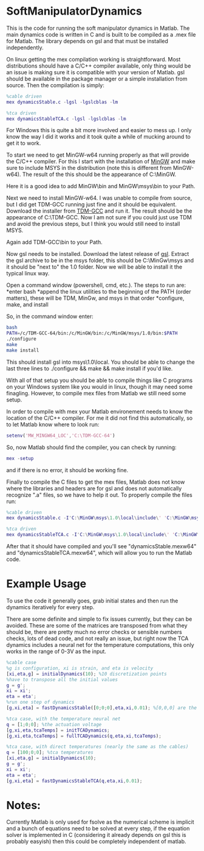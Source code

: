 # SoftManipulatorDynamics
This is the code for running the soft manipulator dynamics in Matlab.
The main dynamics code is written in C and is built to be compiled as a .mex file for Matlab.
The library depends on gsl and that must be installed independently.

On linux getting the mex compilation working is straightforward.
Most distributions should have a C/C++ compiler available, only thing would be an issue is making sure it is compatible with your version of Matlab.
gsl should be available in the package manager or a simple installation from source.
Then the compilation is simply:
```matlab
%cable driven
mex dynamicsStable.c -lgsl -lgslcblas -lm

%tca driven
mex dynamicsStableTCA.c -lgsl -lgslcblas -lm
```

For Windows this is quite a bit more involved and easier to mess up. I only know the way I did it works and it took quite a while of mucking around to get it to work.

To start we need to get MinGW-w64 running properly as that will provide the C/C++ compiler. 
For this I start with the installation of [MinGW](http://mingw.org/) and make sure to include MSYS in the distribution (note this is different from MinGW-w64). The result of the this should be the appearance of C:\MinGW.

Here it is a good idea to add MinGW\bin and MinGW\msys\bin to your Path.

Next we need to install MinGW-w64. I was unable to compile from source, but I did get TDM-GCC running just fine and it should be equivalent. Download the installer from [TDM-GCC](http://tdm-gcc.tdragon.net/) and run it. The result should be the appearance of C:\TDM-GCC. Now I am not sure if you could just use TDM and avoid the previous steps, but I think you would still need to install MSYS.

Again add TDM-GCC\bin to your Path.

Now gsl needs to be installed. Download the latest release of [gsl](https://www.gnu.org/software/gsl/). Extract the gsl archive to be in the msys folder, this should be C:\MinGw\msys and it should be "next to" the 1.0 folder. Now we will be able to install it the typical linux way.

Open a command window (powershell, cmd, etc.). The steps to run are:
*enter bash
*append the linux utilities to the beginning of the PATH (order matters), these will be TDM, MinGw, and msys in that order
*configure, make, and install

So, in the command window enter:
```bash
bash
PATH=/c/TDM-GCC-64/bin:/c/MinGW/bin:/c/MinGW/msys/1.0/bin:$PATH
./configure
make
make install
```
This should install gsl into msys\1.0\local. You should be able to change the last three lines to ./configure && make && make install if you'd like.

With all of that setup you should be able to compile things like C programs on your Windows system like you would in linux, though it may need some finagling. However, to compile mex files from Matlab we still need some setup.

In order to compile with mex your Matlab environement needs to know the location of the C/C++ compiler. For me it did not find this automatically, so to let Matlab know where to look run:
```matlab
setenv('MW_MINGW64_LOC','C:\TDM-GCC-64')
```
So, now Matlab should find the compiler, you can check by running:
```matlab
mex -setup
```
and if there is no error, it should be working fine.

Finally to compile the C files to get the mex files, Matlab does not know where the libraries and headers are for gsl and does not automatically recognize ".a" files, so we have to help it out. To properly compile the files run:
```matlab
%cable driven
mex dynamicsStable.c -I'C:\MinGW\msys\1.0\local\include\' 'C:\MinGW\msys\1.0\local\lib\libgsl.a' 'C:\MinGW\msys\1.0\local\lib\libgslcblas.a'

%tca driven
mex dynamicsStableTCA.c -I'C:\MinGW\msys\1.0\local\include\' 'C:\MinGW\msys\1.0\local\lib\libgsl.a' 'C:\MinGW\msys\1.0\local\lib\libgslcblas.a'
```

After that it should have compiled and you'll see "dynamicsStable.mexw64" and "dynamicsStableTCA.mexw64", which will allow you to run the Matlab code.


# Example Usage
To use the code it generally goes, grab initial states and then run the dynamics iteratively for every step.

There are some definite and simple to fix issues currently, but they can be avoided. These are some of the matrices are transposed from what they should be, there are pretty much no error checks or sensible numbers checks, lots of dead code, and not really an issue, but right now the TCA dynamics includes a neural net for the temperature computations, this only works in the range of 0-3V as the input.

```matlab
%cable case
%g is configuration, xi is strain, and eta is velocity
[xi,eta,g] = initialDynamics(10); %10 discretization points
%have to transpose all the initial values
g = g';
xi = xi';
eta = eta';
%run one step of dynamics
[g,xi,eta] = fastDynamicsStable([0;0;0],eta,xi,0.01); %[0,0,0] are the cable tensions

%tca case, with the temperature neural net
q = [1;0;0]; %the actuation voltage
[g,xi,eta,tcaTemps] = initTCADynamics;
[g,xi,eta,tcaTemps] = fullTCADynamics(q,eta,xi,tcaTemps);

%tca case, with direct temperatures (nearly the same as the cables)
q = [100;0;0]; %tca temperatures
[xi,eta,g] = initialDynamics(10);
g = g';
xi = xi';
eta = eta';
[g,xi,eta] = fastDynamicsStableTCA(q,eta,xi,0.01);

```


# Notes:
Currently Matlab is only used for fsolve as the numerical scheme is implicit and a bunch of equations need to be solved at every step, if the equation solver is implemented in C (considering it already depends on gsl this is probably easyish) then this could be completely independent of matlab.
